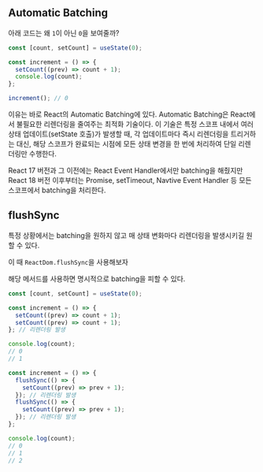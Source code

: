 ## Automatic Batching

아래 코드는 왜 `1`이 아닌 `0`을 보여줄까?

```js
const [count, setCount] = useState(0);

const increment = () => {
  setCount((prev) => count + 1);
  console.log(count);
};

increment(); // 0
```

이유는 바로 React의 Automatic Batching에 있다. Automatic Batching은 React에서 불필요한 리렌더링을 줄여주는 최적화 기술이다. 이 기술은 특정 스코프 내에서 여러 상태 업데이트(setState 호출)가 발생할 때, 각 업데이트마다 즉시 리렌더링을 트리거하는 대신, 해당 스코프가 완료되는 시점에 모든 상태 변경을 한 번에 처리하여 단일 리렌더링만 수행한다.

React 17 버전과 그 이전에는 React Event Handler에서만 batching을 해줬지만 React 18 버전 이후부터는 Promise, setTimeout, Navtive Event Handler 등 모든 스코프에서 batching을 처리한다.

## flushSync

특정 상황에서는 batching을 원하지 않고 매 상태 변화마다 리렌더링을 발생시키길 원할 수 있다.

이 때 `ReactDom.flushSync`을 사용해보자

해당 메서드를 사용하면 명시적으로 batching을 피할 수 있다.

```js
const [count, setCount] = useState(0);

const increment = () => {
  setCount((prev) => count + 1);
  setCount((prev) => count + 1);
}; // 리렌더링 발생

console.log(count);
// 0
// 1
```

```ts
const increment = () => {
  flushSync(() => {
    setCount((prev) => prev + 1);
  }); // 리렌더링 발생
  flushSync(() => {
    setCount((prev) => prev + 1);
  }); // 리렌더링 발생
};

console.log(count);
// 0
// 1
// 2
```
